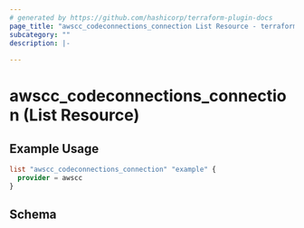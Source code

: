 ```yaml
---
# generated by https://github.com/hashicorp/terraform-plugin-docs
page_title: "awscc_codeconnections_connection List Resource - terraform-provider-awscc"
subcategory: ""
description: |-
  
---
```


# awscc_codeconnections_connection (List Resource)



## Example Usage

```terraform
list "awscc_codeconnections_connection" "example" {
  provider = awscc
}
```

<!-- schema generated by tfplugindocs -->
## Schema

